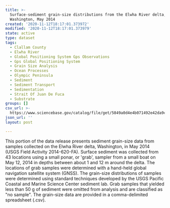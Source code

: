 ```yaml
---
title: >-
  Surface-sediment grain-size distributions from the Elwha River delta,
  Washington, May 2014
created: '2020-11-12T18:17:01.373972'
modified: '2020-11-12T18:17:01.373979'
state: active
type: dataset
tags:
  - Clallam County
  - Elwha River
  - Global Positioning System Gps Observations
  - Gps Global Positioning System
  - Grain Size Analysis
  - Ocean Processes
  - Olympic Peninsula
  - Sediment
  - Sediment Transport
  - Sedimentation
  - Strait Of Juan De Fuca
  - Substrate
groups: []
csv_url: >-
  https://www.sciencebase.gov/catalog/file/get/5849a0d4e4b071492e42da9c/?name=ew14_may_grainsize.csv
json_url: ''
layout: post

---
```

This portion of the data release presents sediment grain-size data from samples collected on the Elwha River delta, Washington, in May 2014 (USGS Field Activity 2014-620-FA). Surface sediment was collected from 43 locations using a small ponar, or 'grab', sampler from a small boat on May 12, 2014 in depths between about 1 and 12 m around the delta. The locations of grab samples were determined with a hand-held global navigation satellite system (GNSS). The grain-size distributions of samples were determined using standard techniques developed by the USGS Pacific Coastal and Marine Science Center sediment lab. Grab samples that yielded less than 50 g of sediment were omitted from analysis and are classified as "no sample". The grain-size data are provided in a comma-delimited spreadsheet (.csv).
